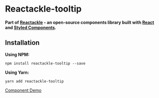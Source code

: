 # Reactackle-tooltip


**Part of [Reactackle](https://www.npmjs.com/package/reactackle) - an open-source components library built with [React](https://facebook.github.io/react/) and [Styled Components](https://www.styled-components.com).**

## Installation

**Using NPM:**
```
npm install reactackle-tooltip --save
```

**Using Yarn:**
```
yarn add reactackle-tooltip
```
[Component Demo](http://reactackle-docs.braincrumbs.io/#/tooltip/demo)

